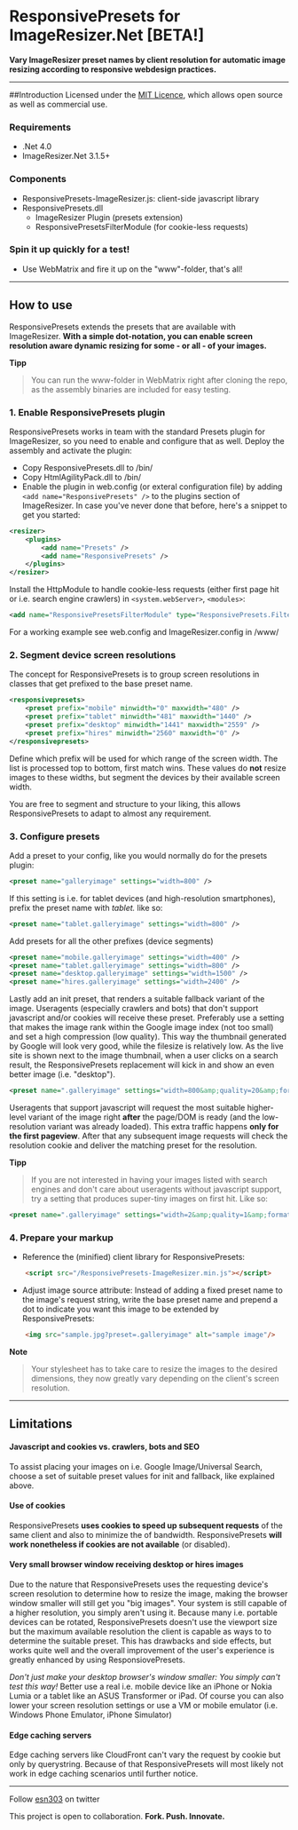 # ResponsivePresets for ImageResizer.Net [BETA!]
**Vary ImageResizer preset names by client resolution for automatic image resizing according to responsive webdesign practices.**

---

##Introduction
Licensed under the [MIT Licence](http://www.opensource.org/licenses/mit-license.php), which allows open source as well as commercial use.

### Requirements
* .Net 4.0
* ImageResizer.Net 3.1.5+

### Components
* ResponsivePresets-ImageResizer.js: client-side javascript library
* ResponsivePresets.dll
  * ImageResizer Plugin (presets extension)
  * ResponsivePresetsFilterModule (for cookie-less requests)

### Spin it up quickly for a test!
* Use WebMatrix and fire it up on the "www"-folder, that's all!

----

## How to use

ResponsivePresets extends the presets that are available with ImageResizer. **With a simple dot-notation, you can enable screen resolution aware dynamic resizing for some - or all - of your images.**

**Tipp**
>You can run the www-folder in WebMatrix right after cloning the repo, as the assembly binaries are included for easy testing.

### 1. Enable ResponsivePresets plugin

ResponsivePresets works in team with the standard Presets plugin for ImageResizer, so you need to enable and configure that as well. Deploy the assembly and activate the plugin:
* Copy ResponsivePresets.dll to /bin/
* Copy HtmlAgilityPack.dll to /bin/
* Enable the plugin in web.config (or exteral configuration file) by adding `<add name="ResponsivePresets" />` to the plugins section of ImageResizer. In case you've never done that before, here's a snippet to get you started:

```xml
<resizer>  
	<plugins>  
		<add name="Presets" />  
		<add name="ResponsivePresets" />  
	</plugins>  
</resizer>  
```
Install the HttpModule to handle cookie-less requests (either first page hit or i.e. search engine crawlers) in `<system.webServer>`, `<modules>`:

```xml
<add name="ResponsivePresetsFilterModule" type="ResponsivePresets.FilterModule.RegisterFilterModule, ResponsivePresets"/>
```

For a working example see web.config and ImageResizer.config in /www/

### 2. Segment device screen resolutions
The concept for ResponsivePresets is to group screen resolutions in classes that get prefixed to the base preset name.

```xml
<responsivepresets>
	<preset prefix="mobile" minwidth="0" maxwidth="480" />
	<preset prefix="tablet" minwidth="481" maxwidth="1440" />
	<preset prefix="desktop" minwidth="1441" maxwidth="2559" />
	<preset prefix="hires" minwidth="2560" maxwidth="0" />
</responsivepresets>
```
 
Define which prefix will be used for which range of the screen width. The list is processed top to bottom, first match wins. These values do **not** resize images to these widths, but segment the devices by their available screen width.
 
You are free to segment and structure to your liking, this allows ResponsivePresets to adapt to almost any requirement.

### 3. Configure presets
Add a preset to your config, like you would normally do for the presets plugin:
    
```xml
<preset name="galleryimage" settings="width=800" />
```

If this setting is i.e. for tablet devices (and high-resolution smartphones), prefix the preset name with *tablet.* like so:
    
```xml
<preset name="tablet.galleryimage" settings="width=800" />
```

Add presets for all the other prefixes (device segments)
    
```xml
<preset name="mobile.galleryimage" settings="width=400" />
<preset name="tablet.galleryimage" settings="width=800" />
<preset name="desktop.galleryimage" settings="width=1500" />
<preset name="hires.galleryimage" settings="width=2400" />
```

Lastly add an init preset, that renders a suitable fallback variant of the image. Useragents (especially crawlers and bots) that don't support javascript and/or cookies will receive these preset. Preferably use a setting that makes the image rank within the Google image index (not too small) and set a high compression (low quality). This way the thumbnail generated by Google will look very good, while the filesize is relatively low. As the live site is shown next to the image thumbnail, when a user clicks on a search result, the ResponsivePresets replacement will kick in and show an even better image (i.e. "desktop").

```xml
<preset name=".galleryimage" settings="width=800&amp;quality=20&amp;format=jpg" />
```

Useragents that support javascript will request the most suitable higher-level variant of the image right **after** the page/DOM is ready (and the low-resolution variant was already loaded). This extra traffic happens **only for the first pageview**. After that any subsequent image requests will check the resolution cookie and deliver the matching preset for the resolution.

**Tipp**
>If you are not interested in having your images listed with search engines and don't care about useragents without javascript support, try a setting that produces super-tiny images on first hit. Like so:

```xml
<preset name=".galleryimage" settings="width=2&amp;quality=1&amp;format=jpg" />
```

### 4. Prepare your markup
* Reference the (minified) client library for ResponsivePresets:

```html
	<script src="/ResponsivePresets-ImageResizer.min.js"></script>
```

* Adjust image source attribute: Instead of adding a fixed preset name to the image's request string, write the base preset name and prepend a dot to indicate you want this image to be extended by ResponsivePresets:

```html
	<img src="sample.jpg?preset=.galleryimage" alt="sample image"/>
```

**Note**
>Your stylesheet has to take care to resize the images to the desired dimensions, they now greatly vary depending on the client's screen resolution.

----

## Limitations

#### Javascript and cookies vs. crawlers, bots and SEO
To assist placing your images on i.e. Google Image/Universal Search, choose a set of suitable preset values for init and fallback, like explained above.

#### Use of cookies
ResponsivePresets **uses cookies to speed up subsequent requests** of the same client and also to minimize the of bandwidth. ResponsivePresets **will work nonetheless if cookies are not available** (or disabled). 

#### Very small browser window receiving desktop or hires images
Due to the nature that ResponsivePresets uses the requesting device's screen resolution to determine how to resize the image, making the browser window smaller will still get you "big images". Your system is still capable of a higher resolution, you simply aren't using it. Because many i.e. portable devices can be rotated, ResponsivePresets doesn't use the viewport size but the maximum available resolution the client is capable as ways to to determine the suitable preset. This has drawbacks and side effects, but works quite well and the overall improvement of the user's experience is greatly enhanced by using ResponsiovePresets.

*Don't just make your desktop browser's window smaller: You simply can't test this way!* Better use a real i.e. mobile device like an iPhone or Nokia Lumia or a tablet like an ASUS Transformer or iPad. Of course you can also lower your screen resolution settings or use a VM or mobile emulator (i.e. Windows Phone Emulator, iPhone Simulator)

#### Edge caching servers
Edge caching servers like CloudFront can't vary the request by cookie but only by querystring. Because of that ResponsivePresets will most likely not work in edge caching scenarios until further notice.

----

Follow [esn303](https://twitter.com/#!/esn303) on twitter

This project is open to collaboration. **Fork. Push. Innovate.**


